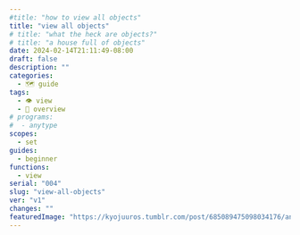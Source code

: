 ```yaml
---
#title: "how to view all objects"
title: "view all objects"
# title: "what the heck are objects?"
# title: "a house full of objects"
date: 2024-02-14T21:11:49-08:00
draft: false
description: ""
categories:
  - 🗺 guide
tags:
  - 👁 view
  - 🦅 overview
# programs:
#  - anytype
scopes:
  - set
guides:
  - beginner
functions:
  - view
serial: "004"
slug: "view-all-objects"
ver: "v1"
changes: ""
featuredImage: "https://kyojuuros.tumblr.com/post/685089475098034176/animations-daily-the-lion-king-1994-dir-rob"
---
```





<!-- scrap
~ ~ ~ ~ ~ ~ ~ ~ ~ ~ ~ ~ ~ ~ ~ ~ ~ ~ ~ ~ ~ ~ ~ ~ ~ ~ ~ ~
~ • ~ • ~ • ~ • ~ • ~ • ~ • ~ • ~ • ~ • ~ • ~ • ~ • ~ •
~ ~ ~ ~ ~ ~ ~ ~ ~ ~ ~ ~ ~ ~ ~ ~ ~ ~ ~ ~ ~ ~ ~ ~ ~ ~ ~ ~
## create <span style="color: aqua;">📊 set</span>/list for a specific <span style="color: aqua;">⚛️ object</span>-type

### ~ navigate to object's library page

<p style="text-align: justify"> to view all the notes [or <code>⚛️ objects</code>] for the default object-type <code>📝 note</code>
</p>

{{< alert icon="sun" iconColor="yellow" cardColor="darkblue" textColor="#fff8d6" >}}
💠 <b style="color: red;">navigate to object-type's library page</b> <br>
in ⚛️ <b style="color: yellow;">object view</b> 👁

1. via the <code style="color: yellow;"> object-name identifier</code> <i style="color: yellow;">near the top-left</i>
    1. <details><summary>🐁 mouse</summary><img src="img/guide/1a~open~object-type's~library~page.gif"></details>
2. via <code style="color: yellow;">🖇 relations-pane 👁</code>
      1. <details><summary>🐁 mouse</summary><img src="img/guide/1b~navigating~to~object~via~relations-pane.gif"></details>
      2. <details><summary>⌨️ keyboard <code>⌘ ⇧ r</code> == <code>open relations pane</code></summary><img src="img/guide/1d~nav~to~relations~pane~via~keyboard.gif"></details>
3. via <code style="color: yellow;">🏛 library-page 👁</code>
    1. <details><summary>🐁 mouse</summary><img src="img/guide/1c~navigating~to~object~ via~mouse~in~side-panel.gif"></details>
    2. <details><summary>⌨️ keyboard <code>⌘ l</code> == <code>navigate to library page</code></summary><img src="img/guide/1e~open~library~page~via~keyboard.gif"></details>

{{< /alert >}}

### ~ create set/list of all objects

once at the object's library page, you can now create a set [or list] of all the instances of this object [all your notes]

![](img/guide/2~create~"new~set~of~objects".gif)

{{< lead >}}
<details><summary><i style="color: orange;">recommended</i> ~ <i><span style="color: yellow;">rename set list</span> to fit a systematic naming convention, for example, refer to the following article discussing one method to name objects vs sets<a></a></summary><img src="img/guide/3~renaming~set~of~objects.gif"></i></details>
{{< /lead >}}


{{< alert cardColor="darkred" >}}
<p style="text-align: justify;" color="red;"><b>voila, you have now created a set , which in of itself is an object that specifically aggregates all the invididual components within that particular object [📝 Note]</b></p>
{{< /lead >}}

## add new set of object to widget // side-panel

{{< alert icon="sun" iconColor="yellow" cardColor="darkblue" textColor="#fff8d6" >}}
💠 <b style="color: red;">add object to widget/side-panel</b> <br>

1. via the <code style="color: yellow;">menu button [ellipsis]</code> <i style="color: yellow;">near the top-right</i>
    1. <details><summary>🐁 mouse</summary><img src="img/guide/4a~create~widget~via~elipses~button.gif"></details>
2. via the <code style="color: yellow;">widget/side-panel </code>
    1. <details><summary>🐁 mouse</summary><img src="img/guide/4b~add~widget~via~side-pannel.gif"></details>
{{< /alert >}}

{{< act >}}
redo or maybe have image carousel... slow your ponies...
{{< /act >}}


>you created a note but where did it go?

that note [an ⚛️ object] lives within/under

<ol>
  <li> within the <code style="color: yellow;">👁object-view👁</code>, navigate to the object-type's library page 🏛 ⚛️
    <ol>
      <li><details>
      <summary>click on the object-type's <i>name/identifier</i> near the top-left</summary>
      <img src="img/guide/1a~open~object-type's~library~page.gif">image
      </details>
      <li> open relations pane
        <ol>
          <li> <details>
          <summary>mouse: click on the [relations-logo] top-right</summary>
          <img src="img/guide/1b~navigating~to~object~via~relations-pane.gif">image
          </details>
          <li> keyboard: <code>⌘ r</code>
        </ol>
    </ol>
</ol>

{{< alert icon="sun" iconColor="yellow" cardColor="darkblue" textColor="#fff8d6" >}}
💠 <b style="color: red;">navigate to object-type's library page</b> <br>
⚛️ <b style="color: yellow;">object view</b> 👁

1. 🐁 mouse
    1. <details><summary>click on the object-type's <i>name/identifier</i> near the top-left</summary><img src="img/guide/1a~open~object-type's~library~page.gif"></details>
2. ⌨️ keyboard
    1. <code style="color: red;">⌘ +</code> == <code style="color: red;">zoom in</code>
    2. <code style="color: red;">⌘ -</code> == <code style="color: red;">zoom out</code>

{{< /alert >}}

<img src="img/guide/2~create~"new~set~of~objects".gif">

that comprise object

## view all i nstances of an object // view all objects of an object-type

## <code>📊 set</code>/list of <code>⚛️ object</code>-type

, that display either all of your objects or all objects of a particular object-type ~

this article will guide you into creating 2 ways to view every object inside your space

instance of that object-type's

, along w/ all of it's sibling objects/notes

contents are organized by similarity ~ for instance,

the more notes you create, the more objects that fill this never-ending room, the harder it will continually get to find specific objects in the future ~ so, to prevent the eventuality of this chaotic, unorderly scenario, you must simply separate the objects + group them in bins/containers according to a trait that's shared by all the objects inside

 according to a trait that's shared by all the objects inside

<p style="text-align: justify">try imagining every new <code>⚛️ object</code>/<code>✏️ note</code>

<p style="text-align: justify">try imagining every new <code>⚛️ object</code> you create in <b><i>anytype</i></b> as an actual, physical object that now exists inside an empty room [<code>⚛️ object-type</code>], inside a house [<code>🌌 space</code>] ~ this room can only hold objects of a particular type, in this case, <code>✏️ notes</code> </p>

<p style="text-align: justify"> just as you may put a label on each object to more easily identify them, this identity is called relations each object has properties/details/info ~</p>

<p style="text-align: justify">the following article will show you how to view all the objects inside a particular room, or object-type, of the house but i will now discuss if you wish to find all the objects in the house</p>

<p style="text-align: justify">these objects are the building blocks for your entire <b><i>anytype</i></b> database, where relations connect objects together
</p>

groupable/sortable containers them in bins/containers according to a trait that's shared by all the objects inside
<p style="text-align: justify">to prevent the eventuality of this chaotic, unorderly future, you must simply separate/arrange the objects into groups, placing them in containers containing other objects that share similar traits ~
</p>

<p style="text-align: justify">in the start of your <b><i>anytype</i></b> journey, you may often find yourself feeling get the sense of things being lost or unable to be found ~</p>

## where are my notes?

<p style="text-align: justify">in the start of your <b><i>anytype</i></b> journey, you may often get the sense of things being lost or unable to be found ~</p>

{{< lead >}}
🤷🏻‍♂️ <i>i created a note but where did it go + how can i retrieve/recall it?</i>
{{< /lead >}}

<p style="text-align: justify">before knowing where your notes are, it might help to first understand <i>what</i> your notes are ~
</p>

## *what* are my notes?


<p style="text-align: justify">like all other components, or building blocks of  <b><i>anytype</i></b>, that note you wrote is actually an <code> ⚛️ object</code>, an offspring instantiated from a parental family/type ~ so, that note lives together w/ all other sibling-objects  of the same type [<code>✏️ notes</code>, for example] within your <code>🌌 space</code> [place where <i>all objects</i>, <i>of all types</i>, are stored] ~
</p>

![](img/house.gif)


<p style="text-align: justify">try imagining every new <code>⚛️ object</code> you create in <b><i>anytype</i></b> as an actual, physical object that now exists inside an empty room, inside a house ~ this room can <i>only</i> hold objects of a particular type, in this case, <code>✏️ notes</code> ~
</p>

![](img/empty-room.png)

<p style="text-align: justify">the more notes you create, the more objects that fill this <i>never-ending</i>/<i>ever-expanding</i> room, the harder it will continually get to find specific objects in the future ~
</p>

![](assets/empty-room/output/empty-room.png)

<p style="text-align: justify">to prevent the eventuality of such a chaotic inevitability, you must simply bring order to the system by separating the objects into into groups relating the bunch by some common, or similar traits/attributes shared by all other objects in the group
</p>

<p style="text-align: justify">much like a birth certificate, a trait/attribute that every object is given the moment it is created is a <code>creation date</code> ~ anytype calls these bits of information that identify the nature of an object as <code>🖇 relations</code></p>

<p style="text-align: justify">since every object has a <code>🖇 relations</code>/<code>📅 creation date</code>, this relation therefore units every single object inside every room [<code>⚛️ object-type</code>] in your entire house [<code>🌌 space</code>] ~
</p>

<p style="text-align: justify">so, of all the objects in a given room, <code>✏️ notes</code>, for example, we can choose to put them into a magical container that

separate socks from tops


<p style="text-align: justify">out of the box, there is no root directory that allows you to view/access all your objects or all objects of a particular type, but you can easily create such an assorted list, or as it's referred to in <b><i>anytype</i></b>, <code>📊 sets</code>

a set starts out as an aggregate of every single object that's an instance of it's parent's object-type ~ it's every single object
## create a set to view all objects



### sorted by creation date

### sorted by opened date

### sorted by modified date



>the next article will show how you can do the same thing but with all objects in your space, not just for a specific object-type</p>


-->
